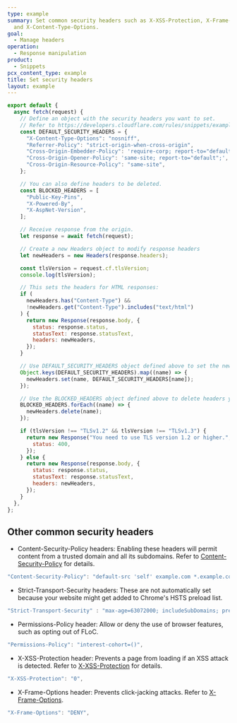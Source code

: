 ```yaml
---
type: example
summary: Set common security headers such as X-XSS-Protection, X-Frame-Options,
  and X-Content-Type-Options.
goal:
  - Manage headers
operation:
  - Response manipulation
product:
  - Snippets
pcx_content_type: example
title: Set security headers
layout: example
---
```


```js
export default {
  async fetch(request) {
    // Define an object with the security headers you want to set.
    // Refer to https://developers.cloudflare.com/rules/snippets/examples/security-headers/#other-common-security-headers for more options.
    const DEFAULT_SECURITY_HEADERS = {
      "X-Content-Type-Options": "nosniff",
      "Referrer-Policy": "strict-origin-when-cross-origin",
      "Cross-Origin-Embedder-Policy": 'require-corp; report-to="default";',
      "Cross-Origin-Opener-Policy": 'same-site; report-to="default";',
      "Cross-Origin-Resource-Policy": "same-site",
    };

    // You can also define headers to be deleted.
    const BLOCKED_HEADERS = [
      "Public-Key-Pins",
      "X-Powered-By",
      "X-AspNet-Version",
    ];

    // Receive response from the origin.
    let response = await fetch(request);

    // Create a new Headers object to modify response headers
    let newHeaders = new Headers(response.headers);

    const tlsVersion = request.cf.tlsVersion;
    console.log(tlsVersion);

    // This sets the headers for HTML responses:
    if (
      newHeaders.has("Content-Type") &&
      !newHeaders.get("Content-Type").includes("text/html")
    ) {
      return new Response(response.body, {
        status: response.status,
        statusText: response.statusText,
        headers: newHeaders,
      });
    }

    // Use DEFAULT_SECURITY_HEADERS object defined above to set the new security headers.
    Object.keys(DEFAULT_SECURITY_HEADERS).map((name) => {
      newHeaders.set(name, DEFAULT_SECURITY_HEADERS[name]);
    });

    // Use the BLOCKED_HEADERS object defined above to delete headers you wish to block.
    BLOCKED_HEADERS.forEach((name) => {
      newHeaders.delete(name);
    });

    if (tlsVersion !== "TLSv1.2" && tlsVersion !== "TLSv1.3") {
      return new Response("You need to use TLS version 1.2 or higher.", {
        status: 400,
      });
    } else {
      return new Response(response.body, {
        status: response.status,
        statusText: response.statusText,
        headers: newHeaders,
      });
    }
  },
};
```

## Other common security headers

* Content-Security-Policy headers: Enabling these headers will permit content from a trusted domain and all its subdomains.
Refer to [Content-Security-Policy](https://developer.mozilla.org/en-US/docs/Web/HTTP/Headers/Content-Security-Policy) for details.

```js
"Content-Security-Policy": "default-src 'self' example.com *.example.com",
```

* Strict-Transport-Security headers: These are not automatically set because your website might get added to Chrome's HSTS preload list.

```js
"Strict-Transport-Security" : "max-age=63072000; includeSubDomains; preload",
```

* Permissions-Policy header: Allow or deny the use of browser features, such as opting out of FLoC.

```js
"Permissions-Policy": "interest-cohort=()",
```

* X-XSS-Protection header: Prevents a page from loading if an XSS attack is detected. Refer to [X-XSS-Protection](https://developer.mozilla.org/en-US/docs/Web/HTTP/Headers/X-XSS-Protection) for details.

```js
"X-XSS-Protection": "0",
```

* X-Frame-Options header: Prevents click-jacking attacks. Refer to [X-Frame-Options](https://developer.mozilla.org/en-US/docs/Web/HTTP/Headers/X-Frame-Options).

```js
"X-Frame-Options": "DENY",
```